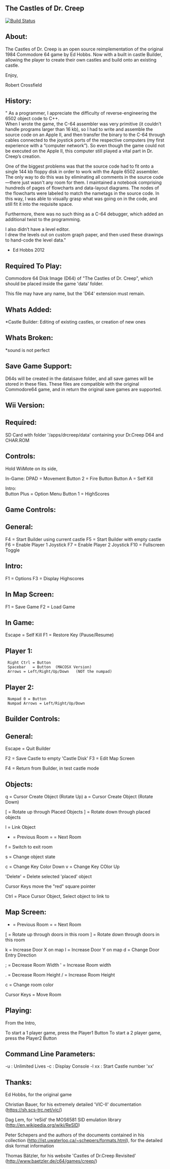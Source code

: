 The Castles of Dr. Creep
------------------------

[![Build Status](https://travis-ci.org/segrax/DrCreep.svg?branch=master)](https://travis-ci.org/segrax/DrCreep)

About:
------
 The Castles of Dr. Creep is an open source reimplementation of the 
  original 1984 Commodore 64 game by Ed Hobbs.
 Now with a built in castle Builder, allowing the player to create their
  own castles and build onto an existing castle.


Enjoy,
  
Robert Crossfield


History:
--------
 
" As a programmer, I appreciate the difficulty of reverse-engineering the 6502 object code to C++.  
 When I wrote the game, the C-64 assembler was very primitive (it couldn’t handle programs larger than 16 kb), 
 so I had to write and assemble the source code on an Apple II, and then transfer the binary to the C-64 through cables
 connected to the joystick ports of the respective computers (my first experience with a “computer network”).
 So even though the game could not be executed on the Apple II, this computer still played a vital part in Dr. Creep’s
 creation.
 
 One of the biggest problems was that the source code had to fit onto a single 144 kb floppy disk in order to work 
 with the Apple 6502 assembler.  The only way to do this was by eliminating all comments in the source code—there 
 just wasn't any room for them.  I maintained a notebook comprising hundreds of pages of flowcharts and data-layout
 diagrams.  The nodes of the flowcharts were labeled to match the nametags in the source code.  In this way, I was
 able to visually grasp what was going on in the code, and still fit it into the requisite space.

 Furthermore, there was no such thing as a C-64 debugger, which added an additional twist to the programming.
 
 I also didn’t have a level editor.  
 I drew the levels out on custom graph paper, and then used these drawings to hand-code the level data." 
 
- Ed Hobbs 2012


Required To Play:
----------------- 
 Commodore 64 Disk Image (D64) of "The Castles of Dr. Creep", 
  which should be placed inside the game 'data' folder. 
 
 This file may have any name, but the 'D64' extension must remain.


Whats Added:
------------
 *Castle Builder: Editing of existing castles, or creation of new ones


Whats Broken:
-------------
 *sound is not perfect
 


Save Game Support:
------------------
 D64s will be created in the data\save folder, and all save games will be stored in these files.
 These files are compatible with the original Commodore64 game, and in return the original save games are supported.


Wii Version:
------------

 Required:
 ---------
 
 SD Card with folder '/apps/drcreep/data' containing your Dr.Creep D64 and CHAR.ROM
 


 Controls:
 ---------
 Hold WiiMote on its side,

  In-Game:
    DPAD 	= Movement
    Button 2 	= Fire Button
    Button A 	= Self Kill

  Intro:	
    Button Plus = Option Menu
    Button 1 	= HighScores




Game Controls:
--------------

 General:
 --------

  F4  = Start Builder using current castle
  F5  = Start Builder with empty castle
  F6  = Enable Player 1 Joystick 
  F7  = Enable Player 2 Joystick
  F10 = Fullscreen Toggle

 Intro:
 ------

  F1 = Options
  F3 = Display Highscores
 

 In Map Screen:
 --------------

  F1 = Save Game
  F2 = Load Game


 In Game:
 --------

  Escape = Self Kill
  F1  = Restore Key (Pause/Resume)



   Player 1:
   ---------

     Right Ctrl = Button 
     Spacebar   = Button  (MACOSX Version)
     Arrows = Left/Right/Up/Down   (NOT the numpad)


   Player 2:
   ---------
 
     Numpad 0 = Button
     Numpad Arrows = Left/Right/Up/Down



Builder Controls:
-----------------

 General:
 --------
  Escape = Quit Builder

  F2  = Save Castle to empty 'Castle Disk'
  F3  = Edit Map Screen

  F4  = Return from Builder, in test castle mode

 Objects:
 --------
 
  q = Cursor Create Object (Rotate Up)
  a = Cursor Create Object (Rotate Down)

  [ = Rotate up through Placed Objects
  ] = Rotate down through placed objects

  l = Link Object

  - = Previous Room
  = = Next Room
  
  f = Switch to exit room

  s = Change object state

  c = Change Key Color Down
  v = Change Key COlor Up

  'Delete' = Delete selected 'placed' object

  
  Cursor Keys move the "red" square pointer


  Ctrl = Place Cursor Object, Select object to link to


 Map Screen:
 -----------

  - = Previous Room
  = = Next Room

  [ = Rotate up through doors in this room
  ] = Rotate down through doors in this room

  k = Increase Door X on map
  l = Increase Door Y on map
  d = Change Door Entry Direction

  ; = Decrease Room Width
  ' = Increase Room width

  . = Decrease Room Height
  / = Increase Room Height


  c = Change room color


  Cursor Keys = Move Room 
  


Playing:
--------

 From the Intro,

  To start a 1 player game, press the Player1 Button
  To start a 2 player game, press the Player2 Button


Command Line Parameters:
------------------------

 -u    : Unlimited Lives
 -c    : Display Console
 -l xx : Start Castle number 'xx'




Thanks:
-------

Ed Hobbs, for the original game

Christian Bauer, for his extremely detailed 'VIC-II' documentation (https://sh.scs-trc.net/vic/)

Dag Lem, for 'reSid' the MOS6581 SID emulation library (http://en.wikipedia.org/wiki/ReSID)

Peter Schepers and the authors of the documents contained in his collection (http://ist.uwaterloo.ca/~schepers/formats.html), for the detailed disk format information

Thomas Bätzler, for his website 'Castles of Dr.Creep Revisited' (http://www.baetzler.de/c64/games/creep/)
